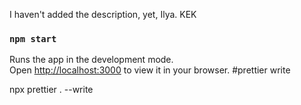 I haven't added the description, yet, Ilya. KEK

### `npm start`

Runs the app in the development mode.\
Open [http://localhost:3000](http://localhost:3000) to view it in your browser.
#prettier write 

npx prettier . --write     

